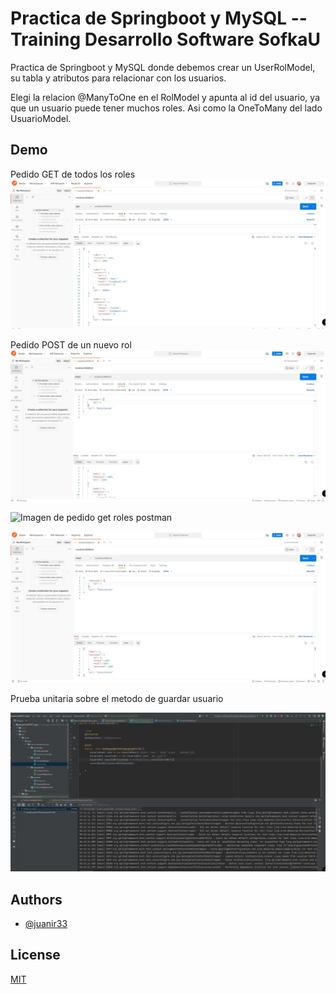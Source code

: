 
# Practica de Springboot y MySQL -- Training Desarrollo Software SofkaU

Practica de Springboot y MySQL donde debemos crear un UserRolModel, su tabla y atributos
para relacionar con los usuarios. 

Elegi la relacion @ManyToOne en el RolModel y apunta al id del usuario, ya que un usuario puede tener muchos roles. 
Asi como la OneToMany del lado UsuarioModel. 






## Demo
Pedido GET de todos los roles
![Imagen de pedido get roles postman](https://raw.githubusercontent.com/juanir33/Practica-Springboot/main/src/main/imgs/get%20all.jpg)


Pedido POST de un nuevo rol
![Imagen de pedido get roles postman](https://raw.githubusercontent.com/juanir33/Practica-Springboot/main/src/main/imgs/post.jpg)

![Imagen de pedido get roles postman](https://raw.githubusercontent.com/juanir33/Practica-Springboot/main/src/main/imgs/post1.jpg)

![Imagen de pedido get roles postman](https://raw.githubusercontent.com/juanir33/Practica-Springboot/main/src/main/imgs/post2.jpg)



Prueba unitaria sobre el metodo de guardar usuario

![Imagen de pedido get roles postman](https://raw.githubusercontent.com/juanir33/Practica-Springboot/main/src/main/imgs/unitaria1.jpg)



## Authors

- [@juanir33](https://www.github.com/juanir33)


## License

[MIT](https://choosealicense.com/licenses/mit/)

